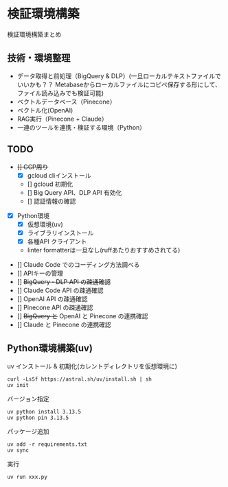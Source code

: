 # 検証環境構築

検証環境構築まとめ

## 技術・環境整理

- データ取得と前処理（BigQuery & DLP）(一旦ローカルテキストファイルでいいかも？？ Metabaseからローカルファイルにコピペ保存する形にして、ファイル読み込みでも検証可能)
- ベクトルデータベース（Pinecone）
- ベクトル化(OpenAI)
- RAG実行（Pinecone + Claude）
- 一連のツールを連携・検証する環境（Python）

## TODO

- ~~[] GCP周り~~
  - [x] gcloud cliインストール
  - [] gcloud 初期化
  - [] Big Query API、DLP API 有効化
  - [] 認証情報の確認
- [x] Python環境
  - [x] 仮想環境(uv)
  - [x] ライブラリインストール
  - [x] 各種API クライアント
  - linter formatterは一旦なし(ruffあたりおすすめされてる)
- [] Claude Code でのコーディング方法調べる
- [] APIキーの管理
- [] ~~BigQuery・DLP API の疎通確認~~
- [] Claude Code API の疎通確認
- [] OpenAI API の疎通確認
- [] Pinecone API の疎通確認
- [] ~~BigQuery と~~ OpenAI と Pinecone の連携確認
- [] Claude と Pinecone の連携確認

## Python環境構築(uv)

uv インストール & 初期化(カレントディレクトリを仮想環境に)

```
curl -LsSf https://astral.sh/uv/install.sh | sh
uv init
```

バージョン指定

```
uv python install 3.13.5
uv python pin 3.13.5
```

パッケージ追加

```
uv add -r requirements.txt
uv sync
```

実行

```
uv run xxx.py
```